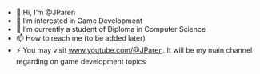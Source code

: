 - 👋 Hi, I’m @JParen
- 👀 I’m interested in Game Development
- 🌱 I’m currently a student of Diploma in Computer Science
- 📫 How to reach me (to be added later)
- ⚡ You may visit www.youtube.com/@JParen. It will be my main channel regarding on game development topics

<!---
JParen/JParen is a ✨ special ✨ repository because its `README.md` (this file) appears on your GitHub profile.
You can click the Preview link to take a look at your changes.
--->
